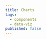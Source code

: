 ```yaml
---
title: Charts
tags:
  - components
  - data-viz
published: false
---
```


<DocHeader props={props}/>
